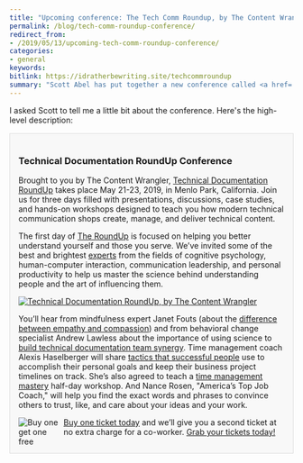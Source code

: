 ```yaml
---
title: "Upcoming conference: The Tech Comm Roundup, by The Content Wrangler"
permalink: /blog/tech-comm-roundup-conference/
redirect_from:
- /2019/05/13/upcoming-tech-comm-roundup-conference/
categories:
- general
keywords:
bitlink: https://idratherbewriting.site/techcommroundup
summary: "Scott Abel has put together a new conference called <a href='https://technicaldocumentationroundup.com/'>Technical Documentation Roundup</a>, held May 21-23, 2019, in Menlo Park, California. If you're interested in attending the conference, there's currently an opportunity to get two tickets for the price of one."
---
```


I asked Scott to tell me a little bit about the conference. Here's the high-level description:

<div style="background-color: #f8f8f8; border: 1px solid #dedede; padding: 15px; margin: 15px 0px;">

<h3>Technical Documentation RoundUp Conference</h3>
<p>Brought to you by The Content Wrangler, <a rel="nofollow" href="https://technicaldocumentationroundup.com/">Technical Documentation RoundUp</a> takes place May 21-23, 2019, in Menlo Park, California. Join us for three days filled with presentations, discussions, case studies, and hands-on workshops designed to teach you how modern technical communication shops create, manage, and deliver technical content.</p>

<p>The first day of <a rel="nofollow" href="https://technicaldocumentationroundup.com/">The RoundUp</a> is focused on helping you better understand yourself and those you serve. We’ve invited some of the best and brightest <a rel="nofollow" href="https://technicaldocumentationroundup.com/conference/presenters">experts</a> from the fields of cognitive psychology, human-computer interaction, communication leadership, and personal productivity to help us master the science behind understanding people and the art of influencing them.</p>

<p><a rel="nofollow" href="https://technicaldocumentationroundup.com/"><img src="https://idratherbewritingmedia.com/images/techcomm-roundup.png" alt="Technical Documentation RoundUp, by The Content Wrangler" /></a></p>

<p>You’ll hear from mindfulness expert Janet Fouts (about the <a rel="nofollow" href="https://technicaldocumentationroundup.com/conference/sessions/5c731c92bb5c2269fb177e85">difference between empathy and compassion</a>) and from behavioral change specialist Andrew Lawless about the importance of using science to <a rel="nofollow" href="https://technicaldocumentationroundup.com/conference/sessions/5c731f57bb5c2267242775c9">build technical documentation team synergy</a>. Time management coach Alexis Haselberger will share <a rel="nofollow" href="https://technicaldocumentationroundup.com/conference/sessions/5c71793c83f45f2a4805f7e7">tactics that successful people</a> use to accomplish their personal goals and keep their business project timelines on track. She’s also agreed to teach a <a rel="nofollow" href="https://technicaldocumentationroundup.com/conference/sessions/5c734353bb5c225bc95ba814">time management mastery</a> half-day workshop. And Nance Rosen, "America’s Top Job Coach," will help you find the exact words and phrases to convince others to trust, like, and care about your ideas and your work.</p>

<p><a rel="nofollow" href="https://technicaldocumentationroundup.com/"><img style="float: left; max-width: 75px; margin: 0px; padding-right: 5px;" src="https://idratherbewritingmedia.com/images/buyonegetonefree.png" alt="Buy one get one free" /></a></p>

<p><a rel="nofollow" href="https://technicaldocumentationroundup.com/">Buy one ticket today</a> and we’ll give you a second ticket at no extra charge for a co-worker. <a rel="nofollow" href="https://technicaldocumentationroundup.com/">Grab your tickets today!</a></p>

</div>
